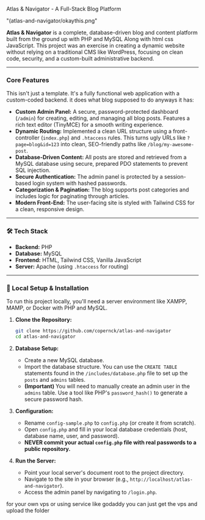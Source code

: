 Atlas & Navigator - A Full-Stack Blog Platform

"(atlas-and-navigator/okaythis.png"

**Atlas & Navigator** is a complete, database-driven blog and content platform built from the ground up with PHP and MySQL Along with html css JavaScript. This project was an exercise in creating a dynamic website without relying on a traditional CMS like WordPress, focusing on clean code, security, and a custom-built administrative backend.

---

### Core Features

This isn't just a template. It's a fully functional web application with a custom-coded backend.
it does what blog supposed to do anyways it has:

* **Custom Admin Panel:** A secure, password-protected dashboard (`/admin`) for creating, editing, and managing all blog posts. Features a rich text editor (TinyMCE) for a smooth writing experience.
* **Dynamic Routing:** Implemented a clean URL structure using a front-controller (`index.php`) and `.htaccess` rules. This turns ugly URLs like `?page=blog&id=123` into clean, SEO-friendly paths like `/blog/my-awesome-post`.
* **Database-Driven Content:** All posts are stored and retrieved from a MySQL database using secure, prepared PDO statements to prevent SQL injection.
* **Secure Authentication:** The admin panel is protected by a session-based login system with hashed passwords.
* **Categorization & Pagination:** The blog supports post categories and includes logic for paginating through articles.
* **Modern Front-End:** The user-facing site is styled with Tailwind CSS for a clean, responsive design.

---

### 🛠️ Tech Stack

* **Backend:** PHP
* **Database:** MySQL
* **Frontend:** HTML, Tailwind CSS, Vanilla JavaScript
* **Server:** Apache (using `.htaccess` for routing)

---

### 🚀 Local Setup & Installation

To run this project locally, you'll need a server environment like XAMPP, MAMP, or Docker with PHP and MySQL.

1.  **Clone the Repository:**
    ```bash
    git clone https://github.com/copernck/atlas-and-navigator
    cd atlas-and-navigator
    ```

2.  **Database Setup:**
    * Create a new MySQL database.
    * Import the database structure. You can use the `CREATE TABLE` statements found in the `/includes/database.php` file to set up the `posts` and `admins` tables.
    * **(Important)** You will need to manually create an admin user in the `admins` table. Use a tool like PHP's `password_hash()` to generate a secure password hash.

3.  **Configuration:**
    * Rename `config-sample.php` to `config.php` (or create it from scratch).
    * Open `config.php` and fill in your local database credentials (host, database name, user, and password).
    * **NEVER commit your actual `config.php` file with real passwords to a public repository.**

4.  **Run the Server:**
    * Point your local server's document root to the project directory.
    * Navigate to the site in your browser (e.g., `http://localhost/atlas-and-navigator`).
    * Access the admin panel by navigating to `/login.php`.

for your own vps or using service like godaddy you can just get the vps and upload the folder
